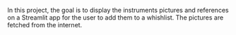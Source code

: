In this project, the goal is to display the instruments pictures and references on a Streamlit app for the user to add them to a whishlist. 
The pictures are fetched from the internet. 

